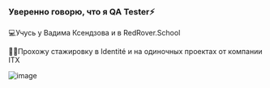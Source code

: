 ### Уверенно говорю, что я QA Tester⚡
💻Учусь у Вадима Ксендзова и в RedRover.School

👩‍💻Прохожу стажировку в Identité и на одиночных проектах от компании ITX

![image](https://user-images.githubusercontent.com/106345650/195435183-2b65e6f7-47ab-4889-8281-84b91b103d46.png)
<!--
**Vas9lisa/Vas9lisa** is a ✨ _special_ ✨ repository because its `README.md` (this file) appears on your GitHub profile.

Here are some ideas to get you started:

- 🔭 I’m currently working on ...
- 🌱 I’m currently learning ...
- 👯 I’m looking to collaborate on ...
- 🤔 I’m looking for help with ...
- 💬 Ask me about ...
- 📫 How to reach me: ...
- 😄 Pronouns: ...
- ⚡ Fun fact: ...
-->
